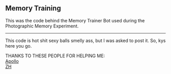 ## Memory Training
This was the code behind the Memory Trainer Bot used during the Photographic Memory Experiment.

---

This code is hot shit sexy balls smelly ass, but I was asked to post it. So, kys here you go.

THANKS TO THESE PEOPLE FOR HELPING ME:\
[Apollo](https://github.com/Ubuntufanboy)\
[ZH](https://github.com/zen-ham)
